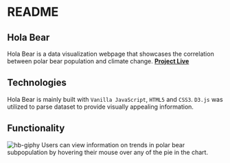 # README

## Hola Bear
Hola Bear is a data visualization webpage that showcases the correlation between polar bear population and climate change.
[**Project Live**](https://juneseong.github.io/hola-bear/)

## Technologies
Hola Bear is mainly built with `Vanilla JavaScript`, `HTML5` and `CSS3`. `D3.js` was utilized to parse dataset to provide visually appealing information.


## Functionality
![hb-giphy](https://user-images.githubusercontent.com/57915629/83158220-826d5100-a0d2-11ea-9d64-a8b47e811c8d.gif)
Users can view information on trends in polar bear subpopulation by hovering their mouse over any of the pie in the chart.
